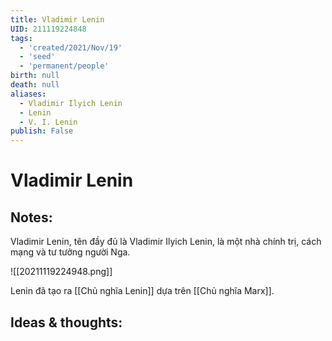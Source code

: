 ```yaml
---
title: Vladimir Lenin
UID: 211119224848
tags:
  - 'created/2021/Nov/19'
  - 'seed'
  - 'permanent/people'
birth: null
death: null
aliases:
  - Vladimir Ilyich Lenin
  - Lenin
  - V. I. Lenin
publish: False
---
```

# Vladimir Lenin

## Notes:
Vladimir Lenin, tên đầy đủ là Vladimir Ilyich Lenin, là một nhà chính trị, cách mạng và tư tưởng người Nga.

![[20211119224948.png]]

Lenin đã tạo ra [[Chủ nghĩa Lenin]] dựa trên [[Chủ nghĩa Marx]].

## Ideas & thoughts:
